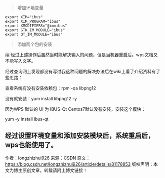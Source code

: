 > 增加环境变量

```shell
export XIM="ibus"
export XIM_PROGRAM="ibus"
export XMODIFIERS="@im=ibus"
export GTK_IM_MODULE="ibus"
export QT_IM_MODULE="ibus"
```
> 添加两个包的安装

续:经过上述操作后虽然当时能解决输入的问题，但是当机器重启后。wps文档又不能写入文字。

经过查询网上发现都没有写过我这种问题的解决办法后在wiki上看了介绍资料有了些思路：

查看系统有没有安装依赖包：rpm -qa  libpng12

没有就安装：yum install libpng12 -y

因为WPS 默认的 UI 为 IBUS-Qt Centos7默认没有安装，安装这个模块：

yum -y  install  ibus-qt

经过设置环境变量和添加安装模块后，系统重启后，wps也能使用了。
---------------------
作者：longzhizhui926
来源：CSDN
原文：https://blog.csdn.net/longzhizhui926/article/details/81178853
版权声明：本文为博主原创文章，转载请附上博文链接！
